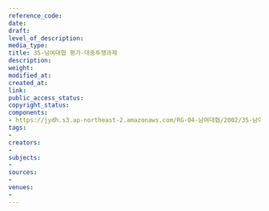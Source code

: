 ```yaml
---
reference_code: 
date: 
draft: 
level_of_description: 
media_type: 
title: 35-남여대협 평가-대중투쟁과제
description: 
weight: 
modified_at: 
created_at: 
link: 
public_access_status: 
copyright_status: 
components:
- https://jydh.s3.ap-northeast-2.amazonaws.com/RG-04-남여대협/2002/35-남여대협+평가-대중투쟁과제.pdf
tags:
- 
creators:
- 
subjects:
- 
sources:
- 
venues:
- 
---
```


